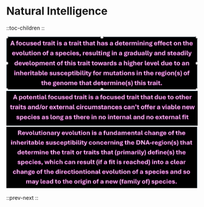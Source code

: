 # **Natural Intelligence**

::toc-children
::

![focused trait1.png](/focused%20trait1.png)![potential focused trait1.png](/potential%20focused%20trait1.png)![revolutionary evolution zwart1.png](/revolutionary%20evolution%20zwart1.png)

::prev-next
::
